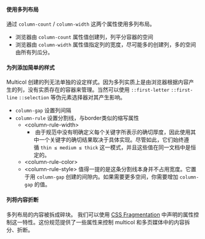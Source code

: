 #### 使用多列布局
通过 `column-count` / `column-width` 这两个属性使用多列布局。
 - 浏览器由 `column-count` 属性值创建列，列平分容器的空间
 - 浏览器由 `column-width` 属性值指定列的宽度，尽可能多的创建列，多的空间由所有列瓜分。

#### 为列添加简单的样式
Multicol 创建的列无法单独的设定样式。因为多列实质上是由浏览器根据内容产生的列，没有实质存在的容器来管理。当然可以使用 `::first-letter` `::first-line` `::selection` 等伪元素选择器对其产生影响。

 - `column-gap` 设置列间隔
 - `column-rule` 设置分割线，与border类似的缩写属性
	 - \<column-rule-width\>
		 -  由于规范中没有明确定义每个关键字所表示的确切厚度，因此使用其中一个关键字的确切结果取决于具体实现。尽管如此，它们始终遵循 `thin ≤ medium ≤ thick` 这一模式，并且这些值在同一文档中是恒定的。
	- \<column-rule-color\>
	- \<column-rule-style\>
	值得一提的是这条分割线本身并不占用宽度。它置于用 `column-gap` 创建的间隙内。如果需要更多空间，你需要增加 `column-gap` 的值。

#### 列将内容折断
多列布局的内容被拆成碎块。
我们可以使用 [CSS Fragmentation](https://developer.mozilla.org/zh-CN/docs/Web/CSS/CSS_fragmentation) 中声明的属性控制这一特性。这份规范提供了一些属性来控制 multicol 和多页媒体中的内容拆分、折断。
